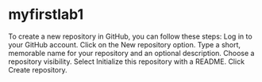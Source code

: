 # myfirstlab1
To create a new repository in GitHub, you can follow these steps:  Log in to your GitHub account. Click on the New repository option. Type a short, memorable name for your repository and an optional description. Choose a repository visibility. Select Initialize this repository with a README. Click Create repository.
